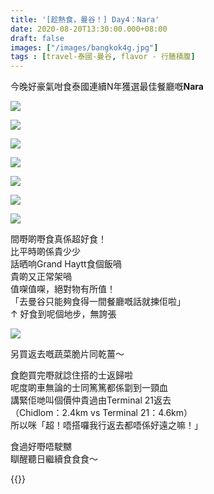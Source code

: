 ```yaml
---
title: '[趁熱食，曼谷！] Day4：Nara'
date: 2020-08-20T13:30:00.000+08:00
draft: false
images: ["/images/bangkok4g.jpg"]
tags : [travel-泰國-曼谷, flavor - 行膳積腹]
---
```


今晚好豪氣咁食泰國連續N年獲選最佳餐廳嘅**Nara**  

![](/images/bangkok4g1.jpg)



![](/images/bangkok4g2.jpg)



![](/images/bangkok4g3.jpg)



![](/images/bangkok4g4.jpg)



![](/images/bangkok4g5.jpg)



![](/images/bangkok4g6.jpg)



![](/images/bangkok4g7.jpg)

間嘢啲嘢食真係超好食！  
比平時啲係貴少少  
話晒响Grand Haytt食個飯喎  
貴啲又正常架喎  
值㗎值㗎，絕對物有所值！  
「去曼谷只能夠食得一間餐廳嘅話就揀佢啦」  
↑ 好食到呢個地步，無誇張  


![](/images/bangkok4g8.jpg)
  
另買返去嘅蔬菜脆片同乾薑～  
  
  
食飽買完嘢就諗住搭的士返歸啦  
呢度啲車無論的士同篤篤都係劏到一頸血  
講緊佢哋叫個價仲貴過由Terminal 21返去  
（Chidlom：2.4km vs Terminal 21：4.6km）  
所以咪「超！唔搭囉我行返去都唔係好遠之嘛！」  
  
食過好嘢唔駛嬲  
瞓醒聽日繼續食食食～  
  
{{<bangkok>}}
